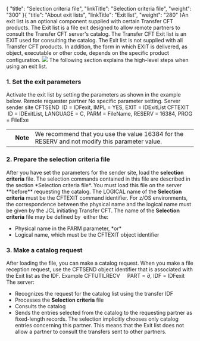 {
    "title": "Selection criteria file",
    "linkTitle": "Selection criteria file",
    "weight": "300"
}{
"title": "About exit lists",
"linkTitle": "Exit list",
"weight": "280"
}An exit list is an optional component supplied with certain Transfer
CFT products. The Exit list is a file exit designed to allow remote partners to consult
the <span class="mc-variable axway_variables.Component_Short_Name variable">Transfer CFT</span> server's catalog. The <span class="mc-variable axway_variables.Component_Short_Name variable">Transfer CFT</span>
Exit list is an EXIT used for consulting the catalog.
The Exit list is not supplied with all <span class="mc-variable axway_variables.Component_Short_Name variable">Transfer CFT</span> products. In addition,
the form in which EXIT is delivered, as object, executable or other code,
depends on the specific product configuration.
<img src="/Images/TransferCFT/exit_list.png" class="maxWidth" />
The following section explains the high-level steps when using an exit
list.
<span id="Set_the_exit_parameters"></span>
### 1. Set the exit parameters
Activate the exit list by setting the parameters as shown in the example below.
Remote
requester partner
No specific parameter setting.
Server sender site
CFTSEND  ID
= IDFexit,
IMPL = YES,
EXIT = IDExitList
CFTEXIT  ID
= IDExitList,
LANGUAGE = C,
PARM = FileName,
RESERV = 16384,
PROG = FileExe

<table>
   <tbody>
      <tr>
         <td>         </td>
         <td><span><strong>Note</strong></span>         </td>
         <td>We recommend that you use the value 16384 for the RESERV
and not modify this parameter value.         </td>
      </tr>
   </tbody>
</table>

<span id="Prepare_the_selection_criteria_file"></span>
### 2. Prepare the selection criteria file
After you have set the parameters for the sender site,
load the <span style="font-weight: bold;">selection criteria</span> file.
The selection commands contained in this file are described in the section \*Selection
criteria file\*. You must load this file on the server \*\*before\*\*
requesting the catalog.
The LOGICAL name of the <span style="font-weight: bold;">Selection
criteria</span> must be the CFTEXIT command identifier. For z/OS environments, the correspondence between the physical name and the
logical name must be given by the JCL initiating <span class="mc-variable axway_variables.Component_Short_Name variable">Transfer CFT</span>.
The name of the <span style="font-weight: bold;">Selection criteria</span>
file may be defined by  either the:
- Physical name in
the PARM parameter, \*or\*
- Logical name, which
must be the CFTEXIT object identifier
<span id="Request_catalog"></span>
### 3. Make a catalog request
After loading the file, you can make a catalog
request. When you make a file reception request, use the CFTSEND object
identifier that is associated with the Exit list as the IDF.
Example
CFTUTILRECV     PART
= ∂,
IDF = IDFexit
The server:
- Recognizes the
request for the catalog list using the transfer IDF
- Processes the <span style="font-weight: bold;">Selection criteria</span> file
- Consults the catalog
- Sends the entries
selected from the catalog to the requesting partner as fixed-length records.
The selection implicitly chooses only catalog entries concerning this
partner. This means that
the Exit list does not allow a partner to consult the transfers sent to
other partners.
